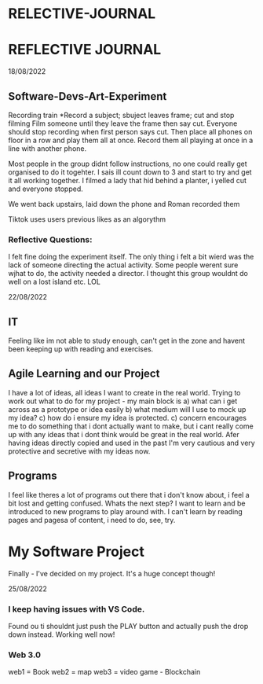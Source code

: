 # RELECTIVE-JOURNAL

# REFLECTIVE JOURNAL

18/08/2022
## Software-Devs-Art-Experiment

Recording train
*Record a subject; sbuject leaves frame; cut and stop filming
Film someone until they leave the frame then say cut.  Everyone should stop recording when first person says cut.  Then place all phones on floor in a row and play them all at once.  Record them all playing at once in a line with another phone.

Most people in the group didnt follow instructions, no one could really get organised to do it togehter.  I sais ill count down to 3 and start to try and get it all working together.  I filmed a lady that hid behind a planter, i yelled cut and everyone stopped.

We went back upstairs, laid down the phone and Roman recorded them

Tiktok uses users previous likes as an algorythm

### Reflective Questions:


I felt fine doing the experiment itself.  The only thing i felt a bit wierd was the lack of someone directing the actual activity.  Some people werent sure wjhat to do, the activity needed a director.  I thought this group wouldnt do well on a lost island etc.  LOL

22/08/2022
## IT
Feeling like im not able to study enough, can't get in the zone and havent been keeping up with reading and exercises.


## Agile Learning and our Project
I have a lot of ideas, all ideas I want to create in the real world.  Trying to work out what to do for my project - my main block is a) what can i get across as a prototype or idea easily b) what medium will I use to mock up my idea?  c) how do i ensure my idea is protected.
c) concern encourages me to do something that i dont actually want to make, but i cant really come up with any ideas that i dont think would be great in the real world.
Afer having ideas directly copied and used in the past I'm very cautious and very protective and secretive with my ideas now.

## Programs
I feel like theres a lot of programs out there that i don't know about, i feel a bit lost and getting confused.  Whats the next step?  I want to learn and be introduced to new programs to play around with.  I can't learn by reading pages and pagesa of content, i need to do, see, try.


# My Software Project
Finally - I've decided on my project.  It's a huge concept though! 

25/08/2022

### I keep having issues with VS Code.
Found ou ti shouldnt just push the PLAY button and actually push the drop down instead.  Working well now!

### Web 3.0
web1 = Book
web2 = map
web3 = video game - Blockchain


